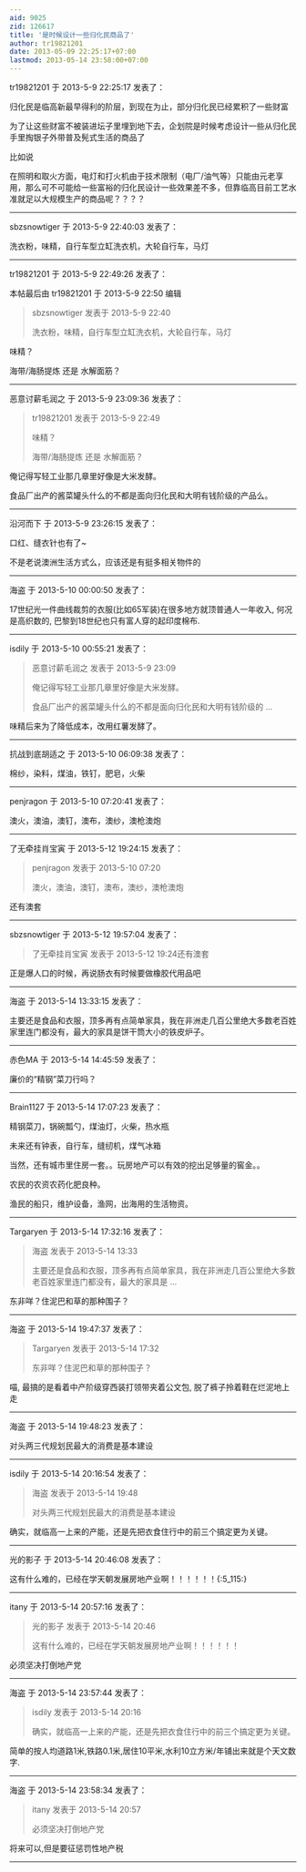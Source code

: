 ```yaml
---
aid: 9025
zid: 126617
title: '是时候设计一些归化民商品了'
author: tr19821201
date: 2013-05-09 22:25:17+07:00
lastmod: 2013-05-14 23:58:00+07:00
---
```


tr19821201 于 2013-5-9 22:25:17 发表了：

归化民是临高新最早得利的阶层，到现在为止，部分归化民已经累积了一些财富

为了让这些财富不被装进坛子里埋到地下去，企划院是时候考虑设计一些从归化民手里掏银子外带普及髡式生活的商品了

比如说

在照明和取火方面，电灯和打火机由于技术限制（电厂/油气等）只能由元老享用，那么可不可能给一些富裕的归化民设计一些效果差不多，但靠临高目前工艺水准就足以大规模生产的商品呢？？？？

---------

sbzsnowtiger 于 2013-5-9 22:40:03 发表了：

洗衣粉，味精，自行车型立缸洗衣机，大轮自行车，马灯

---------

tr19821201 于 2013-5-9 22:49:26 发表了：

本帖最后由 tr19821201 于 2013-5-9 22:50 编辑 


> 
> sbzsnowtiger 发表于 2013-5-9 22:40
> 
> 洗衣粉，味精，自行车型立缸洗衣机，大轮自行车，马灯



味精？

海带/海肠提炼 还是 水解面筋？

---------

恶意讨薪毛润之 于 2013-5-9 23:09:36 发表了：

> tr19821201 发表于 2013-5-9 22:49
> 
> 味精？
> 
> 海带/海肠提炼 还是 水解面筋？



俺记得写轻工业那几章里好像是大米发酵。

食品厂出产的酱菜罐头什么的不都是面向归化民和大明有钱阶级的产品么。

---------

沿河而下 于 2013-5-9 23:26:15 发表了：

口红、缝衣针也有了~

不是老说澳洲生活方式么，应该还是有挺多相关物件的

---------

海盗 于 2013-5-10 00:00:50 发表了：

17世纪光一件曲线裁剪的衣服(比如65军装)在很多地方就顶普通人一年收入, 何况是高织数的, 巴黎到18世纪也只有富人穿的起印度棉布.

---------

isdily 于 2013-5-10 00:55:21 发表了：

> 恶意讨薪毛润之 发表于 2013-5-9 23:09
> 
> 俺记得写轻工业那几章里好像是大米发酵。
> 
> 食品厂出产的酱菜罐头什么的不都是面向归化民和大明有钱阶级的 ...



味精后来为了降低成本，改用红薯发酵了。

---------

抗战到底胡适之 于 2013-5-10 06:09:38 发表了：

棉纱，染料，煤油，铁钉，肥皂，火柴

---------

penjragon 于 2013-5-10 07:20:41 发表了：

澳火，澳油，澳钉，澳布，澳纱，澳枪澳炮

---------

了无牵挂肖宝寅 于 2013-5-12 19:24:15 发表了：

> penjragon 发表于 2013-5-10 07:20
> 
> 澳火，澳油，澳钉，澳布，澳纱，澳枪澳炮



还有澳套

---------

sbzsnowtiger 于 2013-5-12 19:57:04 发表了：

> 了无牵挂肖宝寅 发表于 2013-5-12 19:24还有澳套



正是爆人口的时候，再说肠衣有时候要做橡胶代用品吧

---------

海盗 于 2013-5-14 13:33:15 发表了：

主要还是食品和衣服，顶多再有点简单家具，我在非洲走几百公里绝大多数老百姓家里连门都没有，最大的家具是饼干筒大小的铁皮炉子。

---------

赤色MA 于 2013-5-14 14:45:59 发表了：

廉价的“精钢”菜刀行吗？

---------

Brain1127 于 2013-5-14 17:07:23 发表了：

精钢菜刀，锅碗瓢勺，煤油灯，火柴，热水瓶

未来还有钟表，自行车，缝纫机，煤气冰箱

当然，还有城市里住房一套。。玩房地产可以有效的挖出足够量的窖金。。

农民的农资农药化肥良种。

渔民的船只，维护设备，渔网，出海用的生活物资。

---------

Targaryen 于 2013-5-14 17:32:16 发表了：

> 海盗 发表于 2013-5-14 13:33
> 
> 主要还是食品和衣服，顶多再有点简单家具，我在非洲走几百公里绝大多数老百姓家里连门都没有，最大的家具是 ...



东非咩？住泥巴和草的那种围子？

---------

海盗 于 2013-5-14 19:47:37 发表了：

> Targaryen 发表于 2013-5-14 17:32
> 
> 东非咩？住泥巴和草的那种围子？



喵, 最搞的是看着中产阶级穿西装打领带夹着公文包, 脱了裤子拎着鞋在烂泥地上走

---------

海盗 于 2013-5-14 19:48:23 发表了：

对头两三代规划民最大的消费是基本建设

---------

isdily 于 2013-5-14 20:16:54 发表了：

> 海盗 发表于 2013-5-14 19:48
> 
> 对头两三代规划民最大的消费是基本建设



确实，就临高一上来的产能，还是先把衣食住行中的前三个搞定更为关键。

---------

光的影子 于 2013-5-14 20:46:08 发表了：

这有什么难的，已经在学天朝发展房地产业啊！！！！！！{:5\_115:}

---------

itany 于 2013-5-14 20:57:16 发表了：

> 光的影子 发表于 2013-5-14 20:46
> 
> 这有什么难的，已经在学天朝发展房地产业啊！！！！！！



必须坚决打倒地产党

---------

海盗 于 2013-5-14 23:57:44 发表了：

> isdily 发表于 2013-5-14 20:16
> 
> 确实，就临高一上来的产能，还是先把衣食住行中的前三个搞定更为关键。



简单的按人均道路1米,铁路0.1米,居住10平米,水利10立方米/年铺出来就是个天文数字.

---------

海盗 于 2013-5-14 23:58:34 发表了：

> itany 发表于 2013-5-14 20:57
> 
> 必须坚决打倒地产党



将来可以,但是要征惩罚性地产税

---------

